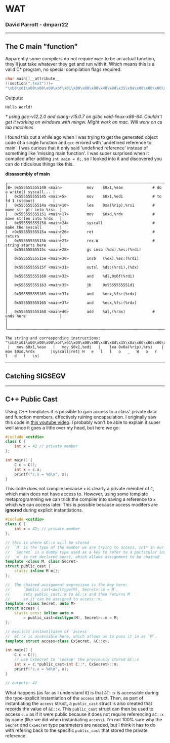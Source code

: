 # WAT
### David Parrott - dmparr22
---
## The C main "function"
Apparently some compilers do not require `main` to be an actual function, they'll just take whatever they get and run with it.
Which means this is a valid C* program, no special compilation flags required:
```c
char main[]__attribute__
((section(".text")))=
"\xb8\x01\x00\x00\x00\xbf\x01\x00\x00\x00\x48\x8d\x35\x0a\x00\x00\x00\x48\xc7\xc2\x0d\x00\x00\x00\x0f\x05\xc3\x48\x65\x6c\x6c\x6f\x20\x57\x6f\x72\x6c\x64\x21\x0a";
```
Outputs:
```
Hello World!

```
_* using gcc-v12.2.0 and clang-v15.0.7 on glibc void-linux-x86-64. Couldn't get it working on windows with mingw. Might work on mac. Will work on cs lab machines_  

I found this out a while ago when I was trying to get the generated object code of a single function and `gcc` errored with 'undefined reference to main'.
I was curious that it only said 'undefined reference' instead of something like 'missing main function'.
I was super surprised when it compiled after adding `int main = 0;`, so I looked into it and discovered you can do ridiculous things like this.  

**dissasembly of main**
```
┌──────────────────────────────────────────────────────────────────────────────────────────┐
│B+ 0x555555555140 <main>           mov    $0x1,%eax             # do a write() syscall... │
│   0x555555555145 <main+5>         mov    $0x1,%edi             # to fd 1 (stdout)        │
│   0x55555555514a <main+10>        lea    0xa(%rip),%rsi        # move str ptr into %rsi  │
│   0x555555555151 <main+17>        mov    $0xd,%rdx             # move strlen into %rdx   │
│   0x555555555158 <main+24>        syscall                      # make the syscall        │
│  >0x55555555515a <main+26>        ret                          # return                  │
│   0x55555555515b <main+27>        rex.W                        # string starts here      │
│   0x55555555515c <main+28>        gs insb (%dx),%es:(%rdi)                               │
│   0x55555555515e <main+30>        insb   (%dx),%es:(%rdi)                                │
│   0x55555555515f <main+31>        outsl  %ds:(%rsi),(%dx)                                │
│   0x555555555160 <main+32>        and    %dl,0x6f(%rdi)                                  │
│   0x555555555163 <main+35>        jb     0x5555555551d1                                  │
│   0x555555555165 <main+37>        and    %ecx,%fs:(%rdx)                                 │
│   0x555555555165 <main+37>        and    %ecx,%fs:(%rdx)                                 │
│   0x555555555168 <main+40>        add    %al,(%rax)            # ends here               │
│                                                                                          │
└──────────────────────────────────────────────────────────────────────────────────────────┘

The string and corresponding instructions:
"\xb8\x01\x00\x00\x00\xbf\x01\x00\x00\x00\x48\x8d\x35\x0a\x00\x00\x00\x48\xc7\xc2\x0d\x00\x00\x00\x0f\x05\xc3\x48\x65\x6c\x6c\x6f\x20\x57\x6f\x72\x6c\x64\x21\x0a"
 |   mov $0x1,%eax   |   mov $0x1,%edi   |    lea 0x0a(%rip),%rsi    |       mov $0xd,%rdx       |syscall|ret| H   e   l   l   o   _   W   o   r   l   d   !   \n|
```
---

## Catching SIGSEGV


---
## C++ Public Cast
Using C++ templates it is possible to gain access to a class' private data and function members, effectively ruining encapsulation.
I originally saw this code in [this youtube video](https://www.youtube.com/watch?v=SmlLdd1Q2V8&t=488s).
I probably won't be able to explain it super well since it goes a little over my head, but here we go:

```cpp
#include <cstdio>
class C {
    int x = 42 // private member
};

int main() {
    C c = C();
    int x = c.x;
    printf("c.x = %d\n", x);
}
```
This code does not compile because `x` is clearly a private member of `C`, which main does not have access to.
However, using some template metaprogramming we can trick the compiler into saving a reference to `x` which we can access later.
This is possible because access modifers are **ignored** during explicit instantiations.

```cpp
#include <cstdio>
class C {
	int x = 42; // private member
};

// this is where &C::x will be stored
//  `M` is the type of the member we are trying to access, int* in our case
//  `Secret` is a dummy type used as a key to refer to a particular instance (and it's corresponding &C::x value)
//  `m` is not declared const, which allows assignment to be chained
template <class M, class Secret>
struct public_cast {
	static inline M m{};
};

//  The chained assignment expresison is the key here:
//      `public_cast<decltype(M), Secret>::m = M`,
//      sets public_cast::m to &C::x and then returns M
//      so it can be assigned to access::m.
template <class Secret, auto M>
struct access {
	static const inline auto m
		= public_cast<decltype(M), Secret>::m = M;
};

// explicit instantitaion of `access`
//  &C::x is accessible here, which allows us to pass it in as `M`.
template struct access<class CxSecret, &C::x>;

int main() {
	C c = C();
    // use CxSecret to 'lookup' the previously stored &C::x
	int x = c.*public_cast<int C::*, CxSecret>::m;
	printf("c.x = %d\n", x);
}

// outputs: 42
```

What happens (as far as I understand it) is that `&C::x` is accessible during the type-explicit instantiation of the `access` struct.
Then, as part of instantiating the `access` struct, a `public_cast` struct is also created that records the value of `&C::x`.
This `public_cast` struct can then be used to access `c.x` as if it were public because it does not require referencing `&C::x` by name (like we did when instantiating `access`).
I'm not 100% sure why the `Secret` and `CxSecret` type parameters are needed, but I think it has to do with refering back to the specific `public_cast` that stored the private reference.
